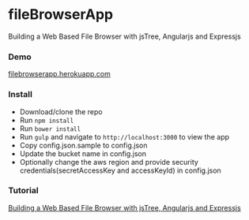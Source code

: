 fileBrowserApp
==============

Building a Web Based File Browser with jsTree, Angularjs and Expressjs

### Demo
[filebrowserapp.herokuapp.com](http://filebrowserapp.herokuapp.com/)

### Install

* Download/clone the repo
* Run `npm install`
* Run `bower install`
* Run `gulp` and navigate to `http://localhost:3000` to view the app
* Copy config.json.sample to config.json 
* Update the bucket name in config.json
* Optionally change the aws region and provide security credentials(secretAccessKey and accessKeyId) in config.json

### Tutorial 

[Building a Web Based File Browser with jsTree, Angularjs and Expressjs](http://thejackalofjavascript.com/file-browser-with-jstree-angularjs-and-expressjs)
